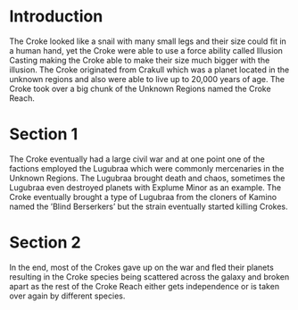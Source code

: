 # Introduction

The Croke looked like a snail with many small legs and their size could fit in a human hand, yet the Croke were able to use a force ability called Illusion Casting making the Croke able to make their size much bigger with the illusion.
The Croke originated from Crakull which was a planet located in the unknown regions and also were able to live up to 20,000 years of age.
The Croke took over a big chunk of the Unknown Regions named the Croke Reach.

# Section 1

The Croke eventually had a large civil war and at one point one of the factions employed the Lugubraa which were commonly mercenaries in the Unknown Regions.
The Lugubraa brought death and chaos, sometimes the Lugubraa even destroyed planets with Explume Minor as an example.
The Croke eventually brought a type of Lugubraa from the cloners of Kamino named the ’Blind Berserkers’ but the strain eventually started killing Crokes.

# Section 2

In the end, most of the Crokes gave up on the war and fled their planets resulting in the Croke species being scattered across the galaxy and broken apart as the rest of the Croke Reach either gets independence or is taken over again by different species.
